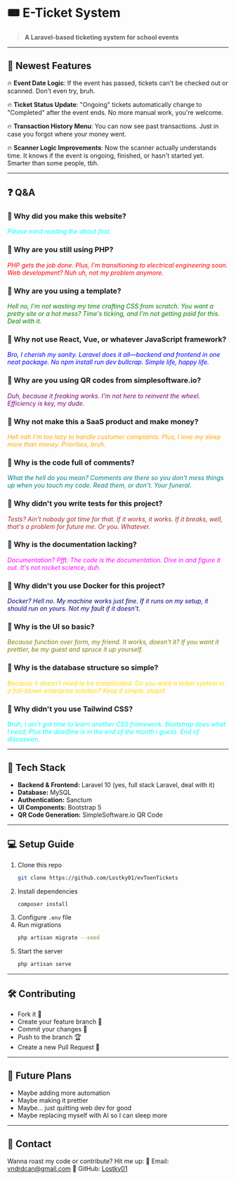 # 🎟️ E-Ticket System

> **A Laravel-based ticketing system for school events**

---

## 🚀 Newest Features

🔥 **Event Date Logic**: If the event has passed, tickets can't be checked out or scanned. Don't even try, bruh.

🔥 **Ticket Status Update**: "Ongoing" tickets automatically change to "Completed" after the event ends. No more manual work, you're welcome.

🔥 **Transaction History Menu**: You can now see past transactions. Just in case you forgot where your money went.

🔥 **Scanner Logic Improvements**: Now the scanner actually understands time. It knows if the event is ongoing, finished, or hasn't started yet. Smarter than some people, tbh.

---

## ❓ Q&A

### 🤨 Why did you make this website?
<i style="color: cyan;">Please mind reading the about first.</i>

### 🤨 Why are you still using PHP?
<i style="color: red;"> PHP gets the job done. Plus, I'm transitioning to electrical engineering soon. Web development? Nuh uh, not my problem anymore.</i>

### 🤨 Why are you using a template?
<i style="color: green;">Hell no, I'm not wasting my time crafting CSS from scratch. You want a pretty site or a hot mess? Time's ticking, and I'm not getting paid for this. Deal with it.</i>

### 🤨 Why not use React, Vue, or whatever JavaScript framework?
<i style="color: blue;">Bro, I cherish my sanity. Laravel does it all—backend and frontend in one neat package. No npm install run dev bullcrap. Simple life, happy life.</i>

### 🤨 Why are you using QR codes from simplesoftware.io?
<i style="color: purple;">Duh, because it freaking works. I'm not here to reinvent the wheel. Efficiency is key, my dude.</i>

### 🤨 Why not make this a SaaS product and make money?
<i style="color: orange;">Hell nah I'm too lazy to handle customer complaints. Plus, I love my sleep more than money. Priorities, bruh.</i>

### 🤨 Why is the code full of comments?
<i style="color: teal;">What the hell do you mean? Comments are there so you don't mess things up when you touch my code. Read them, or don't. Your funeral.</i>

### 🤨 Why didn't you write tests for this project?
<i style="color: brown;">Tests? Ain't nobody got time for that. If it works, it works. If it breaks, well, that's a problem for future me. Or you. Whatever.</i>

### 🤨 Why is the documentation lacking?
<i style="color: magenta;">Documentation? Pfft. The code is the documentation. Dive in and figure it out. It's not rocket science, duh.</i>

### 🤨 Why didn't you use Docker for this project?
<i style="color: navy;">Docker? Hell no. My machine works just fine. If it runs on my setup, it should run on yours. Not my fault if it doesn't.</i>

### 🤨 Why is the UI so basic?
<i style="color: olive;">Because function over form, my friend. It works, doesn't it? If you want it prettier, be my guest and spruce it up yourself.</i>

### 🤨 Why is the database structure so simple?
<i style="color: gold;">Because it doesn't need to be complicated. Do you want a ticket system or a full-blown enterprise solution? Keep it simple, stupid.</i>

### 🤨 Why didn't you use Tailwind CSS?
<i style="color: cyan;">Bruh, I ain't got time to learn another CSS framework. Bootstrap does what I need, Plus the deadline is in the end of the month i guess. End of discussion.</i>


---

## 🔧 Tech Stack

- **Backend & Frontend:** Laravel 10 (yes, full stack Laravel, deal with it)
- **Database:** MySQL
- **Authentication:** Sanctum
- **UI Components:** Bootstrap 5
- **QR Code Generation:** SimpleSoftware.io QR Code

---

## 💻 Setup Guide

1. Clone this repo
   ```bash
   git clone https://github.com/Lostky01/evToenTickets
   ```
2. Install dependencies
   ```bash
   composer install
   ```
3. Configure `.env` file
4. Run migrations
   ```bash
   php artisan migrate --seed
   ```
5. Start the server
   ```bash
   php artisan serve
   ```

---

## 🛠️ Contributing

- Fork it 🍴
- Create your feature branch 🚀
- Commit your changes 🎯
- Push to the branch 🏆
- Create a new Pull Request 🙌

---

## 🎯 Future Plans

- Maybe adding more automation
- Maybe making it prettier
- Maybe... just quitting web dev for good
- Maybe replacing myself with AI so I can sleep more

---

## 🤝 Contact

Wanna roast my code or contribute? Hit me up:
📧 Email: vndrdcan@gmail.com
📌 GitHub: [Lostky01](https://github.com/Lostky01/evToenTickets)
